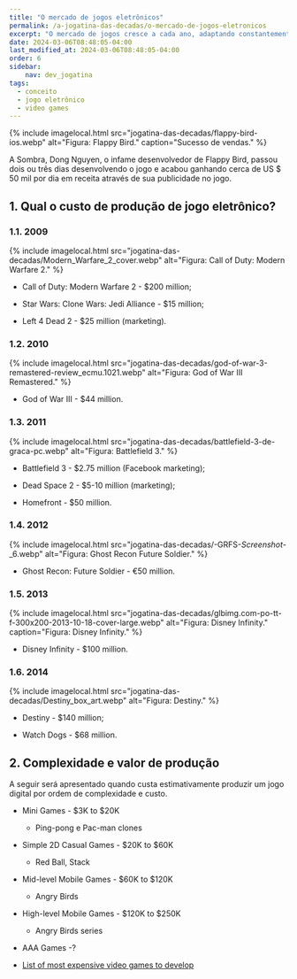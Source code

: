 ```yaml
---
title: "O mercado de jogos eletrônicos"
permalink: /a-jogatina-das-decadas/o-mercado-de-jogos-eletronicos
excerpt: "O mercado de jogos cresce a cada ano, adaptando constantemente o produto para atrair novos jogadores."
date: 2024-03-06T08:48:05-04:00
last_modified_at: 2024-03-06T08:48:05-04:00
order: 6
sidebar:
    nav: dev_jogatina
tags:
  - conceito
  - jogo eletrônico
  - video games   
---
```


{% include imagelocal.html
    src="jogatina-das-decadas/flappy-bird-ios.webp"
    alt="Figura: Flappy Bird."
    caption="Sucesso de vendas."
%}

A Sombra, Dong Nguyen, o infame desenvolvedor de Flappy Bird, passou dois ou três dias desenvolvendo o jogo e acabou ganhando cerca de US $ 50 mil por dia em receita através de sua publicidade no jogo.

## 1. Qual o  custo de produção de jogo eletrônico?

### 1.1. 2009

{% include imagelocal.html
    src="jogatina-das-decadas/Modern_Warfare_2_cover.webp"
    alt="Figura: Call of Duty: Modern Warfare 2."
%}

- Call of Duty: Modern Warfare 2 - $200 million;

- Star Wars: Clone Wars: Jedi Alliance - $15 million;

- Left 4 Dead 2 - $25 million (marketing).

### 1.2. 2010

{% include imagelocal.html
    src="jogatina-das-decadas/god-of-war-3-remastered-review_ecmu.1021.webp"
    alt="Figura: God of War III Remastered."
%}

- God of War III - $44 million.

### 1.3. 2011

{% include imagelocal.html
    src="jogatina-das-decadas/battlefield-3-de-graca-pc.webp"
    alt="Figura: Battlefield 3."
%}

- Battlefield 3 - $2.75 million (Facebook marketing);

- Dead Space 2 - $5-10 million (marketing);

- Homefront - $50 million.

### 1.4. 2012

{% include imagelocal.html
    src="jogatina-das-decadas/-GRFS-_Screenshot_-_6.webp"
    alt="Figura: Ghost Recon Future Soldier."
%}

- Ghost Recon: Future Soldier - €50 million.

### 1.5. 2013

{% include imagelocal.html
    src="jogatina-das-decadas/glbimg.com-po-tt-f-300x200-2013-10-18-cover-large.webp"
    alt="Figura: Disney Infinity."
    caption="Figura: Disney Infinity."
%}

- Disney Infinity - $100 million.

### 1.6. 2014

{% include imagelocal.html
    src="jogatina-das-decadas/Destiny_box_art.webp"
    alt="Figura: Destiny."
%}

- Destiny - $140 million;

- Watch Dogs - $68 million.

## 2. Complexidade e valor de produção

A seguir será apresentado quando custa estimativamente produzir um jogo digital por ordem de complexidade e custo.

- Mini Games - $3K to $20K
  - Ping-pong e Pac-man clones

- Simple 2D Casual Games -  $20K to $60K
  - Red Ball, Stack

- Mid-level Mobile Games - $60K to $120K
  - Angry Birds

- High-level Mobile Games - $120K to $250K
  - Angry Birds series

- AAA Games -?

- [List of most expensive video games to develop](https://en.wikipedia.org/wiki/List_of_most_expensive_video_games_to_develop)
